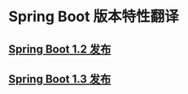 #	Spring Boot 版本特性翻译

##	 [Spring Boot 1.2 发布](Spring-Boot-1.2-Release-Notes.md)

##	 [Spring Boot 1.3 发布](Spring-Boot-1.3-Release-Notes.md)